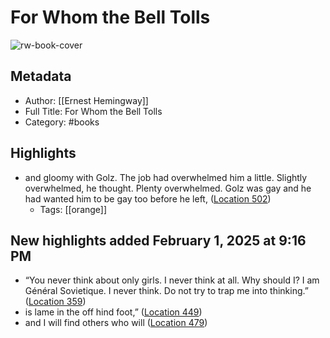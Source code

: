 # For Whom the Bell Tolls

![rw-book-cover](https://images-na.ssl-images-amazon.com/images/I/51frUNw6i9L._SL200_.jpg)

## Metadata
- Author: [[Ernest Hemingway]]
- Full Title: For Whom the Bell Tolls
- Category: #books

## Highlights
- and gloomy with Golz. The job had overwhelmed him a little. Slightly overwhelmed, he thought. Plenty overwhelmed. Golz was gay and he had wanted him to be gay too before he left, ([Location 502](https://readwise.io/to_kindle?action=open&asin=B000FC0OOU&location=502))
    - Tags: [[orange]] 
## New highlights added February 1, 2025 at 9:16 PM
- “You never think about only girls. I never think at all. Why should I? I am Général Sovietique. I never think. Do not try to trap me into thinking.” ([Location 359](https://readwise.io/to_kindle?action=open&asin=B000FC0OOU&location=359))
- is lame in the off hind foot,” ([Location 449](https://readwise.io/to_kindle?action=open&asin=B000FC0OOU&location=449))
- and I will find others who will ([Location 479](https://readwise.io/to_kindle?action=open&asin=B000FC0OOU&location=479))
